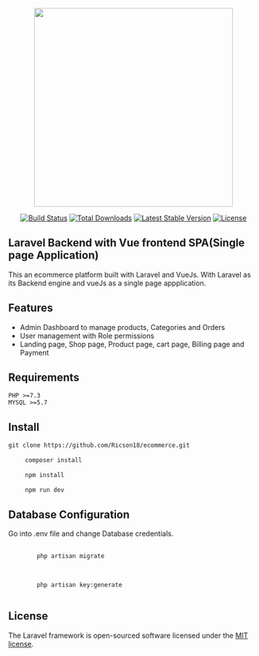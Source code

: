 <p align="center"><a href="https://laravel.com" target="_blank"><img src="https://raw.githubusercontent.com/laravel/art/master/logo-lockup/5%20SVG/2%20CMYK/1%20Full%20Color/laravel-logolockup-cmyk-red.svg" width="400"></a></p>

<p align="center">
<a href="https://travis-ci.org/laravel/framework"><img src="https://travis-ci.org/laravel/framework.svg" alt="Build Status"></a>
<a href="https://packagist.org/packages/laravel/framework"><img src="https://img.shields.io/packagist/dt/laravel/framework" alt="Total Downloads"></a>
<a href="https://packagist.org/packages/laravel/framework"><img src="https://img.shields.io/packagist/v/laravel/framework" alt="Latest Stable Version"></a>
<a href="https://packagist.org/packages/laravel/framework"><img src="https://img.shields.io/packagist/l/laravel/framework" alt="License"></a>
</p>

## Laravel Backend with Vue frontend SPA(Single page Application)

This an ecommerce platform built with Laravel and VueJs. With Laravel as its Backend engine and vueJs as a single page appplication.

## Features
- Admin Dashboard to manage products, Categories and Orders
- User management with Role permissions
- Landing page, Shop page, Product page, cart page, Billing page and Payment


<!-- - [Simple, fast routing engine](https://laravel.com/docs/routing).
- [Powerful dependency injection container](https://laravel.com/docs/container).
- Multiple back-ends for [session](https://laravel.com/docs/session) and [cache](https://laravel.com/docs/cache) storage.
- Expressive, intuitive [database ORM](https://laravel.com/docs/eloquent).
- Database agnostic [schema migrations](https://laravel.com/docs/migrations).
- [Robust background job processing](https://laravel.com/docs/queues).
- [Real-time event broadcasting](https://laravel.com/docs/broadcasting). -->


## Requirements
<pre><code>PHP >=7.3
MYSQL >=5.7</code></pre>

## Install
<pre><code>git clone https://github.com/Ricson18/ecommerce.git</code>
</pre>
<pre>
    <code>composer install</code>
</pre>
<pre>
    <code>npm install</code>
</pre>
<pre>
    <code>npm run dev</code>
</pre>


## Database Configuration
Go into .env file and change Database credentials.
<pre>
    <code>
        php artisan migrate
    </code>
</pre>
<pre>
    <code>
        php artisan key:generate
    </code>
</pre>

## License

The Laravel framework is open-sourced software licensed under the [MIT license](https://opensource.org/licenses/MIT).
